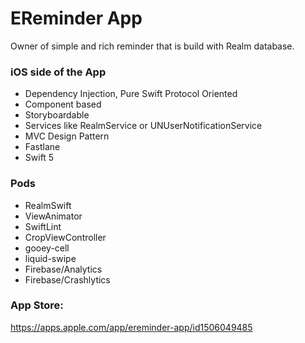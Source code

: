 # EReminder App
Owner of simple and rich reminder that is build with Realm database.

### iOS side of the App ###

- Dependency Injection, Pure Swift Protocol Oriented
- Component based
- Storyboardable
- Services like RealmService or UNUserNotificationService
- MVC Design Pattern
- Fastlane
- Swift 5

### Pods ###
- RealmSwift
- ViewAnimator
- SwiftLint
- CropViewController
- gooey-cell
- liquid-swipe
- Firebase/Analytics
- Firebase/Crashlytics

### App Store: ###
https://apps.apple.com/app/ereminder-app/id1506049485
